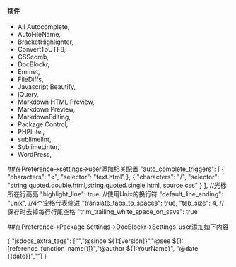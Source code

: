 #### 插件
* All Autocomplete,
* AutoFileName,
* BracketHighlighter,
* ConvertToUTF8,
* CSScomb,
* DocBlockr,
* Emmet,
* FileDiffs,
* Javascript Beautify,
* jQuery,
* Markdown HTML Preview,
* Markdown Preview,
* MarkdownEditing,
* Package Control,
* PHPIntel,
* sublimelint,
* SublimeLinter,
* WordPress,

##在Preference->settings->user添加相关配置
"auto_complete_triggers":
    [
        {
            "characters": "<",
            "selector": "text.html"
        },
        {
            "characters": "/",
            "selector": "string.quoted.double.html,string.quoted.single.html, source.css"
        }
    ],
//光标所在行高亮
"highlight_line": true,
//使用Unix的换行符
"default_line_ending": "unix",
//4个空格代表缩进
"translate_tabs_to_spaces": true,
"tab_size": 4,
//保存时去掉每行行尾空格
"trim_trailing_white_space_on_save": true

##在Preference->Package Settings->DocBlockr->Settings-user添加如下内容

{
    "jsdocs_extra_tags": ["","@since ${1:[version]}","@see ${1:[reference_function_name()]}","@author ${1:YourName}", "@date {{date}}",""]
}

